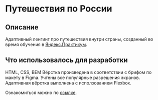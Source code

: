 # Путешествия по России


## Описание

Адаптивный ленгинг про путешествия внутри страны, созданный во время обучения в [Яндекс.Практикум](https://praktikum.yandex.ru/).


## Что использовалось для разработки

HTML, CSS, BEM
Вёрстка произведена в соответствии с брифом по макету в Figma. Учтены все популярные разрешения экранов. Адаптивная вёрстка выполнена с исползованием Flexbox.

Ознакомиться можно по [ссылке](https://itwassoclear.github.io/travel-in-Russia).
